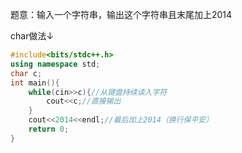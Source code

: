 题意：输入一个字符串，输出这个字符串且末尾加上2014

char做法↓

```cpp
#include<bits/stdc++.h>
using namespace std;
char c;
int main(){
    while(cin>>c){//从键盘持续读入字符
    	cout<<c;//直接输出
    }
    cout<<2014<<endl;//最后加上2014（换行保平安）
    return 0;
}
```